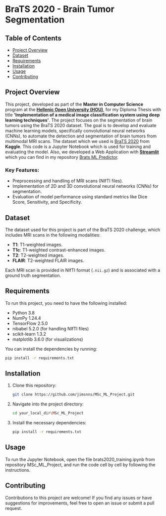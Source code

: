# BraTS 2020 - Brain Tumor Segmentation

## Table of Contents
- [Project Overview](#project-overview)
- [Dataset](#dataset)
- [Requirements](#requirements)
- [Installation](#installation)
- [Usage](#usage)
- [Contributing](#contributing)

## Project Overview
This project, developed as part of the **Master in Computer Science** program at the [**Hellenic Open University (HOU)**](https://www.eap.gr/en/postgraduate-specialization-in-information-systems/), for my Diploma Thesis with title **'Implementation of a medical image classification system using deep learning techniques'**. The project focuses on the segmentation of brain tumors using the BraTS 2020 dataset. The goal is to develop and evaluate machine learning models, specifically convolutional neural networks (CNNs), to automate the detection and segmentation of brain tumors from multimodal MRI scans. The dataset which we used is [BraTS 2020](https://www.med.upenn.edu/cbica/brats2020/) from **Kaggle**. This code is a Jupyter Notebook which is used for training and evaluating the model. Also, we developed a Web Application with [**Streamlit**](https://streamlit.io/) which you can find in my repository [Brats ML Predictor](https://github.com/jimsnns/brats_ml_predictor).

### Key Features:
- Preprocessing and handling of MRI scans (NIfTI files).
- Implementation of 2D and 3D convolutional neural networks (CNNs) for segmentation.
- Evaluation of model performance using standard metrics like Dice Score, Sensitivity, and Specificity.

## Dataset
The dataset used for this project is part of the BraTS 2020 challenge, which includes MRI scans in the following modalities:
- **T1**: T1-weighted images.
- **T1c**: T1-weighted contrast-enhanced images.
- **T2**: T2-weighted images.
- **FLAIR**: T2-weighted FLAIR images.

Each MRI scan is provided in NIfTI format (`.nii.gz`) and is associated with a ground truth segmentation.

## Requirements
To run this project, you need to have the following installed:
- Python 3.8
- NumPy 1.24.4
- TensorFlow 2.5.0
- nibabel 5.2.0 (for handling NIfTI files)
- scikit-learn 1.3.2
- matplotlib 3.6.0 (for visualizations)

You can install the dependencies by running:
```bash
pip install -r requirements.txt
```

## Installation
1. Clone this repository:
    ```bash
    git clone https://github.com/jimsnns/MSc_ML_Project.git
    ```
2. Navigate into the project directory:
    ```bash
    cd your_local_dir\MSc_ML_Project
    ```
3. Install the necessary dependencies:
    ```bash
    pip install -r requirements.txt
    ```

## Usage
To run the Jupyter Notebook, open the file brats2020_training.ipynb from repository MSc_ML_Project, and run the code cell by cell by following the instructions.

## Contributing
Contributions to this project are welcome! If you find any issues or have suggestions for improvements, feel free to open an issue or submit a pull request.
